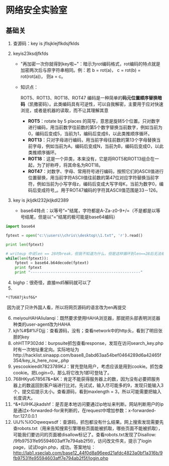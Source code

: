 # 网络安全实验室

## 基础关

1. 查源码：key is jflsjklejflkdsjfklds

2. keyis23ksdjfkfds

   * "再加密一次你就得到key啦~"：暗示为rot编码格式，rot编码的特点就是加密两次后与原字符串相同。例：若 b = rot(a)， c = rot(b) = rot(rot(a))， 则a = c。

   * 知识点：

     ROT5、ROT13、ROT18、ROT47 编码是一种简单的**码元位置顺序替换暗码**（凯撒密码）。此类编码具有可逆性，可以自我解密，主要用于应对快速浏览，或者是机器的读取，而不让其理解其意

     *  **ROT5**：rotate by 5 places 的简写，意思是旋转5个位置。只对数字进行编码，用当前数字往前数的第5个数字替换当前数字，例如当前为0，编码后变成5，当前为1，编码后变成6，以此类推顺序循环。
     * **ROT13**：只对字母进行编码，用当前字母往前数的第13个字母替换当前字母，例如当前为A，编码后变成N，当前为B，编码后变成O，以此类推顺序循环。
     * **ROT18**：这是一个异类，本来没有，它是将ROT5和ROT13组合在一起，为了好称呼，将其命名为ROT18。
     * **ROT47**：对数字、字母、常用符号进行编码，按照它们的ASCII值进行位置替换，用当前字符ASCII值往前数的第47位对应字符替换当前字符，例如当前为小写字母z，编码后变成大写字母K，当前为数字0，编码后变成符号_。用于ROT47编码的字符其ASCII值范围是33－126。

3. key is jkljdkl232jkljkdl2389

   * base64特点：以等号“=”结尾，字符都是A-Za-z0-9+/=（不是都是以等号结尾，但是以“=”结尾的极可能是base64编码）

```python
import base64

fptext = open("c:\\users\\chris\\desktop\\1.txt", 'r').read()

print len(fptext)

# writeup 中说len == 28时break，但我不知道为什么。但是这样循环到len==28后无法继续进行，因为base64中没有空格
while(len(fptext)):
    fptext = base64.b64decode(fptext)
    print fptext
    print "-------------------------------------------------"
```

4. bighp：很奇怪，直接md5解码就可以了
5. ​

```*(TU687jksf6&*
*(TU687jksf6&*
```

​	因为说了只许外国人看，所以将网页源码的语言改为en再提交

6. meiyouHAHAliulanqi：既然要求使用HAHA浏览器，那就把头部表明浏览器种类的user-agent改为HAHA
7. kjh%#$#%FDjjj：查看源码，没有；查看network中的http头，看到了明目张胆的key
8. ohHTTP302dd：burpsuite抓包查看response，发现在访问search_key.php时有一次地址重定向。实际地址为http://hacklist.sinaapp.com/base8_0abd63aa54bef0464289d6a42465f354/key_is_here_now_.php
9. yescookieedit7823789KJ：冒充登陆用户，考虑应该是用到cookie。抓包查cookie。把Login=0，那么将它改为1即可登陆了。
10. 768HKyu678567&*&K：肯定不能获得服务器上的数，因为没有必要把服务器上的数返回到客户端进行比对。先试试，输入尽可能多的9，发现只能输入3个，提交后提示太小。查看源码，看到maxlength = 3，所以可能需要把输入长度调大。
11. ^&*(UIHKJjkadshf：是否是本地访问要通过ip地址来判断。网站判断用户的ip是通过x-forwarded-for来判断的，在request中增加参数：x-forwarded-for:127.0.0.1
12. UIJ%%IOOqweqwsdf：查源码，抓包都没有什么结果。网上搜索发现需要先查robots.txt（用来告知搜索引擎哪些页面能被抓取，哪些页面不能被抓取），可能我们要访问的页面被disallow标记了。查看robots.txt发现了Disallow: /9fb97531fe95594603aff7e794ab2f5f/，访问改文件夹，提示了login page，试试login.php，成功。答案地址：http://lab1.xseclab.com/base12_44f0d8a96eed21afdc4823a0bf1a316b/9fb97531fe95594603aff7e794ab2f5f/login.php